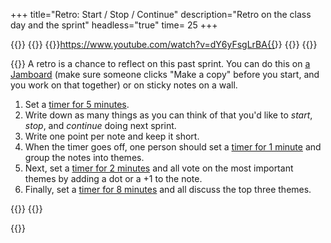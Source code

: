 +++
title="Retro: Start / Stop / Continue"
description="Retro on the class day and the sprint"
headless="true"
time= 25
+++

{{<tabs name="Run a retro">}}
{{<tab name="Video">}}
{{<youtube>}}https://www.youtube.com/watch?v=dY6yFsgLrBA{{</youtube>}}
{{</tab>}}
{{<tab name="Text">}}

{{<note title="Retro (20 minutes)" type="activity">}}
A retro is a chance to reflect on this past sprint. You can do this on [a Jamboard](https://jamboard.google.com/d/1u7oF-r7AKtkNu_OIW_K1ai0SNQfT_YuCCsiNo3MOwUc/edit?usp=sharing) (make sure someone clicks "Make a copy" before you start, and you work on that together) or on sticky notes on a wall.

1. Set a [timer for 5 minutes](https://www.google.com/search?q=timer+5+minutes).
1. Write down as many things as you can think of that you'd like to _start_, _stop_, and _continue_ doing next sprint.
1. Write one point per note and keep it short.
1. When the timer goes off, one person should set a [timer for 1 minute](https://www.google.com/search?q=timer+1+minute) and group the notes into themes.
1. Next, set a [timer for 2 minutes](https://www.google.com/search?q=timer+2+minutes) and all vote on the most important themes by adding a dot or a +1 to the note.
1. Finally, set a [timer for 8 minutes](https://www.google.com/search?q=timer+8+minutes) and all discuss the top three themes.

{{</note>}}
{{</tab>}}

{{</tabs>}}
